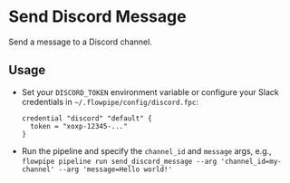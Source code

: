 # Send Discord Message

Send a message to a Discord channel.

## Usage

- Set your `DISCORD_TOKEN` environment variable or configure your Slack credentials in `~/.flowpipe/config/discord.fpc`:
  ```hcl
  credential "discord" "default" {
    token = "xoxp-12345-..."
  }
  ```
- Run the pipeline and specify the `channel_id` and `message` args, e.g., `flowpipe pipeline run send_discord_message --arg 'channel_id=my-channel' --arg 'message=Hello world!'`
